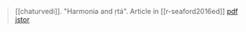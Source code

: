 > [[chaturvedi]]. "Harmonia and ṛtá". Article in [[r-seaford2016ed]] [pdf](a-chaturvedi2016.pdf) [jstor](https://www.jstor.org/stable/10.3366/j.ctt1bgzdmh.9)